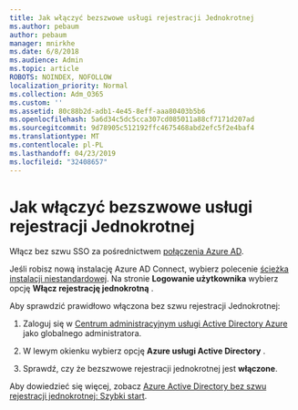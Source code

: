 ```yaml
---
title: Jak włączyć bezszwowe usługi rejestracji Jednokrotnej
ms.author: pebaum
author: pebaum
manager: mnirkhe
ms.date: 6/8/2018
ms.audience: Admin
ms.topic: article
ROBOTS: NOINDEX, NOFOLLOW
localization_priority: Normal
ms.collection: Adm_O365
ms.custom: ''
ms.assetid: 80c88b2d-adb1-4e45-8eff-aaa80403b5b6
ms.openlocfilehash: 5a6d34c5dc5cca307cd085011a88cf7171d207ad
ms.sourcegitcommit: 9d78905c512192ffc4675468abd2efc5f2e4baf4
ms.translationtype: MT
ms.contentlocale: pl-PL
ms.lasthandoff: 04/23/2019
ms.locfileid: "32408657"
---
```

# <a name="how-to-enable-seamless-sso"></a>Jak włączyć bezszwowe usługi rejestracji Jednokrotnej

Włącz bez szwu SSO za pośrednictwem [połączenia Azure AD](https://docs.microsoft.com/azure/active-directory/connect/active-directory-aadconnect).
  
Jeśli robisz nową instalację Azure AD Connect, wybierz polecenie [ścieżka instalacji niestandardowej](https://docs.microsoft.com/azure/active-directory/connect/active-directory-aadconnect-get-started-custom). Na stronie **Logowanie użytkownika** wybierz opcję **Włącz rejestrację jednokrotną** . 
  
Aby sprawdzić prawidłowo włączona bez szwu rejestracji Jednokrotnej:
  
1. Zaloguj się w [Centrum administracyjnym usługi Active Directory Azure](https://aad.portal.azure.com) jako globalnego administratora. 
    
2. W lewym okienku wybierz opcję **Azure usługi Active Directory** . 
    
3. Sprawdź, czy że bezszwowe rejestracji jednokrotnej jest **włączone**.
    
Aby dowiedzieć się więcej, zobacz [Azure Active Directory bez szwu rejestracji jednokrotnej: Szybki start](https://docs.microsoft.com/azure/active-directory/connect/active-directory-aadconnect-sso-quick-start).
  

